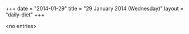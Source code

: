 +++
date = "2014-01-29"
title = "29 January 2014 (Wednesday)"
layout = "daily-diet"
+++

<p>&lt;no entries&gt;</p>